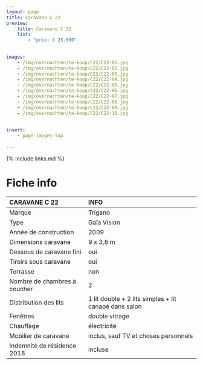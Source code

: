 ```yaml
---
layout: page
title: Caravane C 22
preview: 
    title: Caravane C 22
    list:
        - "prix: € 25.000"
        
        
images:
    - /img/overnachten/te-koop/C22/C22-01.jpg
    - /img/overnachten/te-koop/C22/C22-02.jpg
    - /img/overnachten/te-koop/C22/C22-03.jpg
    - /img/overnachten/te-koop/C22/C22-04.jpg
    - /img/overnachten/te-koop/C22/C22-05.jpg
    - /img/overnachten/te-koop/C22/C22-06.jpg
    - /img/overnachten/te-koop/C22/C22-07.jpg
    - /img/overnachten/te-koop/C22/C22-08.jpg
    - /img/overnachten/te-koop/C22/C22-09.jpg
    - /img/overnachten/te-koop/C22/C22-10.jpg
    
    
insert:
    - page-images-top
    
---
```


{% include links.md %}



# Fiche info 

CARAVANE C 22               | INFO        | 
:---------------------------|:------------|
Marque                      |Trigano
Type                        |Gaïa Vision
Année de construction       |2009
Dimensions caravane         |9 x 3,8 m
Dessous de caravane fini    |oui
Tiroirs sous caravane       |oui
Terrasse                    |non
Nombre de chambres à coucher|2
Distribution des lits       |1 lit double + 2 lits simples + lit canapé dans salon
Fenêtres                    |double vitrage
Chauffage                   |électricité
Mobilier de caravane        |inclus, sauf TV et choses personnels
Indemnité de résidence 2018 |incluse